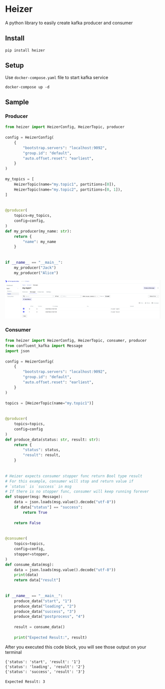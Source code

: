# Heizer
A python library to easily create kafka producer and consumer

## Install

```shell
pip install heizer
```

## Setup
Use `docker-compose.yaml` file to start kafka service

```shell
docker-compose up -d
```

## Sample

### Producer

```python
from heizer import HeizerConfig, HeizerTopic, producer

config = HeizerConfig(
    {
        "bootstrap.servers": "localhost:9092",
        "group.id": "default",
        "auto.offset.reset": "earliest",
    }
)

my_topics = [
    HeizerTopic(name="my.topic1", partitions=[0]),
    HeizerTopic(name="my.topic2", partitions=[0, 1]),
]


@producer(
    topics=my_topics,
    config=config,
)
def my_producer(my_name: str):
    return {
        "name": my_name
    }


if __name__ == "__main__":
    my_producer("Jack")
    my_producer("Alice")

```

![](docs/img1.png)

### Consumer

```python
from heizer import HeizerConfig, HeizerTopic, consumer, producer
from confluent_kafka import Message
import json

config = HeizerConfig(
    {
        "bootstrap.servers": "localhost:9092",
        "group.id": "default",
        "auto.offset.reset": "earliest",
    }
)

topics = [HeizerTopic(name="my.topic1")]


@producer(
    topics=topics,
    config=config
)
def produce_data(status: str, result: str):
    return {
        "status": status,
        "result": result,
    }


# Heizer expects consumer stopper func return Bool type result
# For this example, consumer will stop and return value if 
# `status` is `success` in msg
# If there is no stopper func, consumer will keep running forever
def stopper(msg: Message):
    data = json.loads(msg.value().decode("utf-8"))
    if data["status"] == "success":
        return True

    return False


@consumer(
    topics=topics,
    config=config,
    stopper=stopper,
)
def consume_data(msg):
    data = json.loads(msg.value().decode("utf-8"))
    print(data)
    return data["result"]


if __name__ == "__main__":
    produce_data("start", "1")
    produce_data("loading", "2")
    produce_data("success", "3")
    produce_data("postprocess", "4")

    result = consume_data()

    print("Expected Result:", result)

```

After you executed this code block, you will see those output on your terminal

```shell
{'status': 'start', 'result': '1'}
{'status': 'loading', 'result': '2'}
{'status': 'success', 'result': '3'}

Expected Result: 3

```
